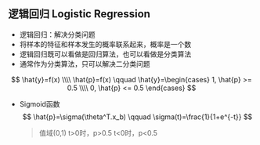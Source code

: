 ## 逻辑回归 Logistic Regression

* 逻辑回归：解决分类问题
* 将样本的特征和样本发生的概率联系起来，概率是一个数
* 逻辑回归既可以看做是回归算法，也可以看做是分类算法
* 通常作为分类算法，只可以解决二分类问题

$$
\hat{y}=f(x) \\\\
\hat{p}=f(x) \qquad \hat{y}=\begin{cases}
1, \hat{p} >= 0.5 \\\\
0, \hat{p} <= 0.5
\end{cases}
$$

* Sigmoid函数
  $$
  \hat{p}=\sigma(\theta^T.x_b) \qquad \sigma(t)=\frac{1}{1+e^{-t}}
  $$

  > 值域(0,1)  t>0时，p>0.5    t<0时，p<0.5


